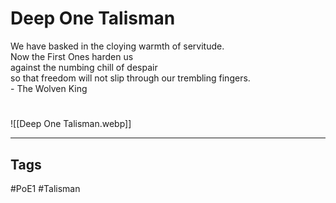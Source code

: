 # Deep One Talisman
We have basked in the cloying warmth of servitude.  
Now the First Ones harden us  
against the numbing chill of despair  
so that freedom will not slip through our trembling fingers.  
\- The Wolven King

#
![[Deep One Talisman.webp]]

---
## Tags
#PoE1
#Talisman 
